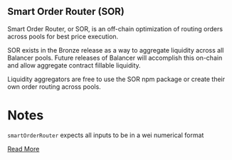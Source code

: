 ## Smart Order Router (SOR)

Smart Order Router, or SOR, is an off-chain optimization of routing orders across pools for best price execution.

SOR exists in the Bronze release as a way to aggregate liquidity across all Balancer pools. Future releases of Balancer will accomplish this on-chain and allow aggregate contract fillable liquidity.

Liquidity aggregators are free to use the SOR npm package or create their own order routing across pools.

# Notes

`smartOrderRouter` expects all inputs to be in a wei numerical format

[Read More](https://docs.balancer.finance/protocol/sor)
